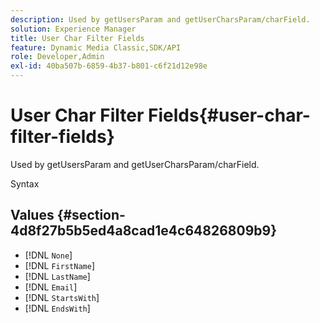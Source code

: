 ```yaml
---
description: Used by getUsersParam and getUserCharsParam/charField.
solution: Experience Manager
title: User Char Filter Fields
feature: Dynamic Media Classic,SDK/API
role: Developer,Admin
exl-id: 40ba507b-6859-4b37-b801-c6f21d12e98e
---
```

# User Char Filter Fields{#user-char-filter-fields}

Used by getUsersParam and getUserCharsParam/charField.

 Syntax 

## Values {#section-4d8f27b5b5ed4a8cad1e4c64826809b9}

* [!DNL `None`] 
* [!DNL `FirstName`] 
* [!DNL `LastName`] 
* [!DNL `Email`] 
* [!DNL `StartsWith`] 
* [!DNL `EndsWith`]
